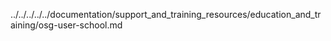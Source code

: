 ../../../../../documentation/support_and_training_resources/education_and_training/osg-user-school.md